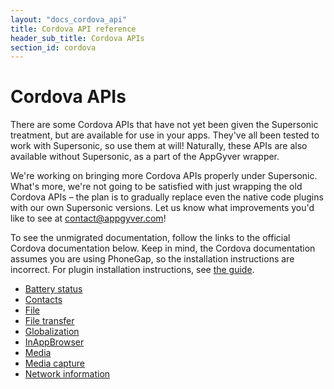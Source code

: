 ```yaml
---
layout: "docs_cordova_api"
title: Cordova API reference
header_sub_title: Cordova APIs
section_id: cordova
---
```


# Cordova APIs

There are some Cordova APIs that have not yet been given the Supersonic treatment, but are available for use in your apps. They've all been tested to work with Supersonic, so use them at will! Naturally, these APIs are also available without Supersonic, as a part of the AppGyver wrapper.

We're working on bringing more Cordova APIs properly under Supersonic. What's more, we're not going to be satisfied with just wrapping the old Cordova APIs – the plan is to gradually replace even the native code plugins with our own Supersonic versions. Let us know what improvements you'd like to see at [contact@appgyver.com](mailto:contact@appgyver.com)!

To see the unmigrated documentation, follow the links to the official Cordova documentation below. Keep in mind, the Cordova documentation assumes you are using PhoneGap, so the installation instructions are incorrect. For plugin installation instructions, see [the guide](/tooling/build-service/plugins/configuring-custom-plugins/).

- [Battery status](https://github.com/apache/cordova-plugin-battery-status/blob/master/README.md)
- [Contacts](https://github.com/apache/cordova-plugin-contacts/blob/master/README.md)
- [File](https://github.com/apache/cordova-plugin-file/blob/master/README.md)
- [File transfer](https://github.com/apache/cordova-plugin-file-transfer/blob/master/README.md)
- [Globalization](https://github.com/apache/cordova-plugin-globalization/blob/master/README.md)
- [InAppBrowser](https://github.com/apache/cordova-plugin-inappbrowser/blob/master/README.md)
- [Media](https://github.com/apache/cordova-plugin-media/blob/master/README.md)
- [Media capture](https://github.com/apache/cordova-plugin-media-capture/blob/master/README.md)
- [Network information](https://github.com/apache/cordova-plugin-network-information/blob/master/README.md)
